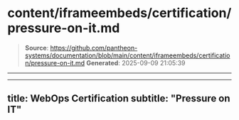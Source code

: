 # content/iframeembeds/certification/pressure-on-it.md

> **Source**: https://github.com/pantheon-systems/documentation/blob/main/content/iframeembeds/certification/pressure-on-it.md
> **Generated**: 2025-09-09 21:05:39

---

---
title: WebOps Certification
subtitle: "Pressure on IT"
---

<Partial file="certification-guide/pressure-on-it.md" />
